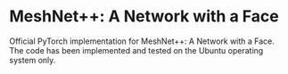 # MeshNet++: A Network with a Face
Official PyTorch implementation for MeshNet++: A Network with a Face. The code has been implemented and tested on the Ubuntu operating system only.
